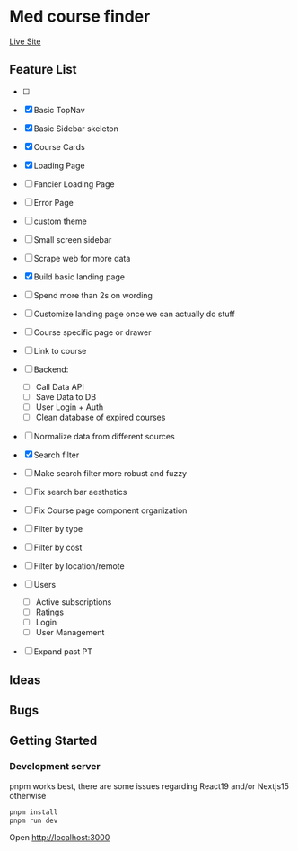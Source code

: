 # Med course finder

[Live Site](https://med-courses.vercel.app/)

## Feature List

- [ ]
- [x] Basic TopNav
- [x] Basic Sidebar skeleton
- [x] Course Cards
- [x] Loading Page
- [ ] Fancier Loading Page
- [ ] Error Page
- [ ] custom theme
- [ ] Small screen sidebar
- [ ] Scrape web for more data
- [x] Build basic landing page
- [ ] Spend more than 2s on wording
- [ ] Customize landing page once we can actually do stuff
- [ ] Course specific page or drawer
- [ ] Link to course
- [ ] Backend:

  - [ ] Call Data API
  - [ ] Save Data to DB
  - [ ] User Login + Auth
  - [ ] Clean database of expired courses

- [ ] Normalize data from different sources
- [x] Search filter
- [ ] Make search filter more robust and fuzzy
- [ ] Fix search bar aesthetics
- [ ] Fix Course page component organization
- [ ] Filter by type
- [ ] Filter by cost
- [ ] Filter by location/remote
- [ ] Users
  - [ ] Active subscriptions
  - [ ] Ratings
  - [ ] Login
  - [ ] User Management
- [ ] Expand past PT

## Ideas

## Bugs

## Getting Started

### Development server

pnpm works best, there are some issues regarding React19 and/or Nextjs15 otherwise

```bash
pnpm install
pnpm run dev
```

Open [http://localhost:3000](http://localhost:3000)
